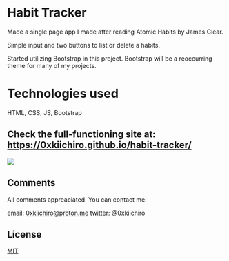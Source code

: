 # Habit Tracker

Made a single page app I made after reading Atomic Habits by James Clear.

Simple input and two buttons to list or delete a habits.

Started utilizing Bootstrap in this project. Bootstrap will be a reoccurring theme for many of my projects.

# Technologies used

HTML, CSS, JS, Bootstrap

## Check the full-functioning site at: https://0xkiichiro.github.io/habit-tracker/

![](https://github.com/0xkiichiro/habit-tracker/blob/master/Anination.gif)

## Comments

All comments appreaciated. You can contact me:

email: 0xkiichiro@proton.me
twitter: @0xkiichiro

## License

[MIT](https://choosealicense.com/licenses/mit/)
